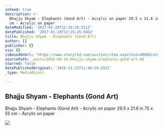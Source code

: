 ```yaml
---
inFeed: true
description: >-
  Bhajju Shyam - Elephants (Gond Art) - Acrylic on paper 29.5 x 21.6 in 75 x 55
  cm - Acrylic on paper
dateModified: '2017-01-28T12:24:29.511Z'
datePublished: '2017-01-28T12:25:25.545Z'
title: Bhajju Shyam - Elephants (Gond Art)
author: []
publisher: {}
via: {}
isBasedOnUrl: 'https://www.storyltd.com/auction/item.aspx?eid=4009&lotno=29'
sourcePath: _posts/2016-09-16-bhajju-shyam-elephants-gond-art.md
starred: false
datePublishedOriginal: '2016-11-23T11:40:29.291Z'
_type: MediaObject

---
```

<article style=""><h1>Bhajju Shyam - Elephants (Gond Art)</h1><p>Bhajju Shyam - Elephants (Gond Art) - Acrylic on paper 29.5 x 21.6 in 75 x 55 cm - Acrylic on paper</p><img src="https://d1drtiiz13sc9k.cloudfront.net/mercen/prod/2016/7/30/70de0d80-3167-457a-b072-c4cfaaa607ee_2_big.jpg" /></article>